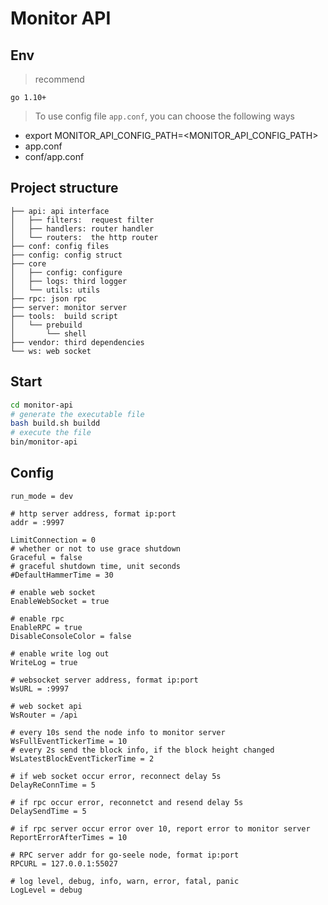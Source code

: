 # Monitor API

## Env
>recommend
```text
go 1.10+
```

>To use config file `app.conf`, you can choose the following ways
- export MONITOR_API_CONFIG_PATH=<MONITOR_API_CONFIG_PATH>
- app.conf
- conf/app.conf

## Project structure
```text
├── api: api interface
│   ├── filters:  request filter
│   ├── handlers: router handler
│   └── routers:  the http router
├── conf: config files
├── config: config struct
├── core
│   ├── config: configure
│   ├── logs: third logger
│   └── utils: utils
├── rpc: json rpc
├── server: monitor server
├── tools:  build script
│   └── prebuild
│       └── shell
├── vendor: third dependencies
└── ws: web socket

```

## Start
```bash
cd monitor-api
# generate the executable file
bash build.sh buildd
# execute the file
bin/monitor-api
```

## Config
```text
run_mode = dev

# http server address, format ip:port
addr = :9997

LimitConnection = 0
# whether or not to use grace shutdown 
Graceful = false
# graceful shutdown time, unit seconds
#DefaultHammerTime = 30

# enable web socket
EnableWebSocket = true

# enable rpc
EnableRPC = true
DisableConsoleColor = false

# enable write log out
WriteLog = true

# websocket server address, format ip:port
WsURL = :9997

# web socket api
WsRouter = /api

# every 10s send the node info to monitor server
WsFullEventTickerTime = 10
# every 2s send the block info, if the block height changed
WsLatestBlockEventTickerTime = 2

# if web socket occur error, reconnect delay 5s
DelayReConnTime = 5

# if rpc occur error, reconnetct and resend delay 5s
DelaySendTime = 5

# if rpc server occur error over 10, report error to monitor server
ReportErrorAfterTimes = 10

# RPC server addr for go-seele node, format ip:port
RPCURL = 127.0.0.1:55027

# log level, debug, info, warn, error, fatal, panic
LogLevel = debug

```